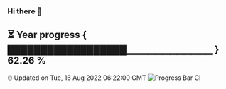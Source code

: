 ### Hi there 👋
⏳ Year progress { ██████████████████▁▁▁▁▁▁▁▁▁▁▁▁ } 62.26 %
---
⏰ Updated on Tue, 16 Aug 2022 06:22:00 GMT
![Progress Bar CI](https://github.com/liununu/liununu/workflows/Progress%20Bar%20CI/badge.svg)
